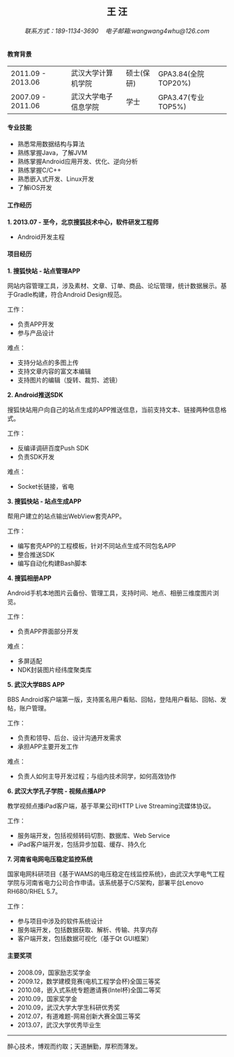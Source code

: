 <center><h2>王	汪</h2></center>
<center><h6>联系方式：189-1134-3690&nbsp;&nbsp;&nbsp;&nbsp;电子邮箱:wangwang4whu@126.com</h6></center>

#### 教育背景
<table>
    <tr>
        <td>2011.09 - 2013.06</td>
        <td>武汉大学计算机学院</td>
        <td>硕士(保研)</td>
        <td>GPA3.84(全院TOP20%)</td>
    </tr>
    <tr>
        <td>2007.09 - 2011.06</td>
        <td>武汉大学电子信息学院</td>
        <td>学士</td>
        <td>GPA3.47(专业TOP5%)</td>
    </tr>
</table>

#### 专业技能
* 熟悉常用数据结构与算法
* 熟练掌握Java，了解JVM
* 熟练掌握Android应用开发、优化、逆向分析
* 熟练掌握C/C++
* 熟悉嵌入式开发、Linux开发
* 了解iOS开发

#### 工作经历
**1. 2013.07 - 至今，北京搜狐技术中心，软件研发工程师**
* Android开发主程

#### 项目经历
**1. 搜狐快站 - 站点管理APP**

网站内容管理工具，涉及素材、文章、订单、商品、论坛管理，统计数据展示。基于Gradle构建，符合Android Design规范。  
  
工作：
* 负责APP开发
* 参与产品设计
  
难点：
* 支持分站点的多图上传
* 支持文章内容的富文本编辑
* 支持图片的编辑（旋转、裁剪、滤镜）

**2. Android推送SDK**

搜狐快站用户向自己的站点生成的APP推送信息，当前支持文本、链接两种信息格式。
  
工作：
* 反编译调研百度Push SDK
* 负责SDK开发
  
难点：
* Socket长链接，省电

**3. 搜狐快站 - 站点生成APP**

帮用户建立的站点输出WebView套壳APP。
  
工作：
* 编写套壳APP的工程模板，针对不同站点生成不同包名APP
* 整合推送SDK
* 编写自动化构建Bash脚本

**4. 搜狐相册APP**

Android手机本地图片云备份、管理工具，支持时间、地点、相册三维度图片浏览。
  
工作：
* 负责APP界面部分开发
  
难点：
* 多屏适配
* NDK封装图片经纬度聚类库

**5. 武汉大学BBS APP**

BBS Android客户端第一版，支持匿名用户看贴、回帖，登陆用户看贴、回帖、发帖，账户管理。
  
工作：
* 负责和领导、后台、设计沟通开发需求
* 承担APP主要开发工作
  
难点：
* 负责人如何主导开发过程；与组内技术同学，如何高效协作

**6. 武汉大学孔子学院 - 视频点播APP**

教学视频点播iPad客户端，基于苹果公司HTTP Live Streaming流媒体协议。
  
工作：
* 服务端开发，包括视频转码切割、数据库、Web Service
* iPad客户端开发，包括异步加载、缓存、持久化

**7. 河南省电网电压稳定监控系统**

国家电网科研项目《基于WAMS的电压稳定在线监控系统》，由武汉大学电气工程学院与河南省电力公司合作申请。该系统基于C/S架构，部署平台Lenovo RH680/RHEL 5.7。
  
工作：
* 参与项目中涉及的软件系统设计
* 服务端开发，包括数据获取、解析、传输、共享内存
* 客户端开发，包括数据可视化（基于Qt GUI框架）

#### 主要奖项
* 2008.09，国家励志奖学金
* 2009.12，数学建模竞赛(电机工程学会杯)全国三等奖
* 2010.08，嵌入式系统专题邀请赛(Intel杯)全国二等奖
* 2010.09，国家奖学金
* 2010.09，武汉大学大学生科研优秀奖
* 2012.07，有道难题-网易创新大赛全国三等奖
* 2013.07，武汉大学优秀毕业生

---
醉心技术，博观而约取；天道酬勤，厚积而薄发。
